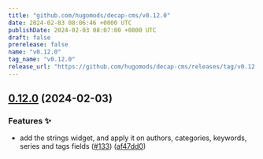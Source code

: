 ```yaml
---
title: "github.com/hugomods/decap-cms/v0.12.0"
date: 2024-02-03 08:06:46 +0000 UTC
publishDate: 2024-02-03 08:07:00 +0000 UTC
draft: false
prerelease: false
name: "v0.12.0"
tag_name: "v0.12.0"
release_url: "https://github.com/hugomods/decap-cms/releases/tag/v0.12.0"
---
```


## [0.12.0](https://github.com/hugomods/decap-cms/compare/v0.11.2...v0.12.0) (2024-02-03)


### Features ✨

* add the strings widget, and apply it on authors, categories, keywords, series and tags fields ([#133](https://github.com/hugomods/decap-cms/issues/133)) ([af47dd0](https://github.com/hugomods/decap-cms/commit/af47dd02306214f3797114a274dfa9f3b767738e))
